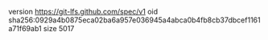 version https://git-lfs.github.com/spec/v1
oid sha256:0929a4b0875eca02ba6a957e036945a4abca0b4fb8cb37dbcef1161a71f69ab1
size 5017

